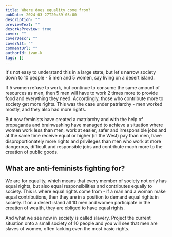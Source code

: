 ```yaml
---
title: Where does equality come from?
pubDate: 2024-03-27T20:39-03:00
description: ""
previewText: ""
descrAsPreview: true
cover: ""
coverDescr: ""
coverAlt: ""
commentUrl: ""
authorId: ivan-k
tags: []
---
```

It's not easy to understand this in a large state, but let's narrow society down to 10 people - 5 men and 5 women, say living on a desert island.

If 5 women refuse to work, but continue to consume the same amount of resources as men, then 5 men will have to work 2 times more to provide food and everything they need. Accordingly, those who contribute more to society get more rights. This was the case under patriarchy - men worked mostly, and they also had more rights.

But now feminists have created a matriarchy and with the help of propaganda and brainwashing have managed to achieve a situation where women work less than men, work at easier, safer and irresponsible jobs and at the same time receive equal or higher (in the West) pay than men, have disproportionately more rights and privileges than men who work at more dangerous, difficult and responsible jobs and contribute much more to the creation of public goods.

## What are anti-feminists fighting for?

We are for equality, which means that every member of society not only has equal rights, but also equal responsibilities and contributes equally to society. This is where equal rights come from - if a man and a woman make equal contributions, then they are in a position to demand equal rights in society. If on a desert island all 10 men and women participate in the creation of wealth, they are obliged to have equal rights.

And what we see now in society is called slavery. Project the current situation onto a small society of 10 people and you will see that men are slaves of women, often lacking even the most basic rights.
